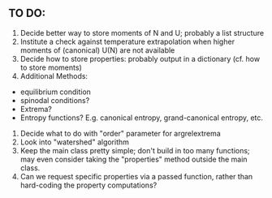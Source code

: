 ## TO DO:
1. Decide better way to store moments of N and U; probably a list structure
1. Institute a check against temperature extrapolation when higher moments of (canonical) U(N) are not available
1. Decide how to store properties: probably output in a dictionary (cf. how to store moments)
1. Additional Methods:
 + equilibrium condition
 + spinodal conditions?
 + Extrema?
 + Entropy functions? E.g. canonical entropy, grand-canonical entropy, etc.
1. Decide what to do with "order" parameter for argrelextrema
1. Look into "watershed" algorithm
1. Keep the main class pretty simple; don't build in too many functions; may even consider taking the "properties" method outside the main class.
1. Can we request specific properties via a passed function, rather than hard-coding the property computations?
